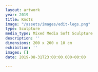 ```yaml
---
layout: artwork
year: 2019
title: Knots
image: "/assets/images/edit-legs.png"
type: Sculpture
media_type: Mixed Media Soft Sculpture
description: ''
dimensions: 200 x 200 x 10 cm
exhibition: ''
images: []
date: 2019-08-31T23:00:00.000+00:00

---
```

